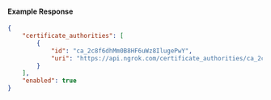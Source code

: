 <!-- Code generated for API Clients. DO NOT EDIT. -->

#### Example Response

```json
{
	"certificate_authorities": [
		{
			"id": "ca_2c8f6dhMm0B8HF6uWz8IlugePwY",
			"uri": "https://api.ngrok.com/certificate_authorities/ca_2c8f6dhMm0B8HF6uWz8IlugePwY"
		}
	],
	"enabled": true
}
```
